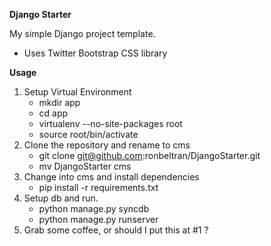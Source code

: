 **Django Starter**

My simple Django project template.

- Uses Twitter Bootstrap CSS library

**Usage**

1. Setup Virtual Environment
    - mkdir app
    - cd app
    - virtualenv --no-site-packages root
    - source root/bin/activate
2. Clone the repository and rename to cms
   - git clone git@github.com:ronbeltran/DjangoStarter.git
   - mv DjangoStarter cms
3. Change into cms and install dependencies
   - pip install -r requirements.txt
4. Setup db and run.
    - python manage.py syncdb
    - python manage.py runserver 
5. Grab some coffee, or should I put this at #1 ?
